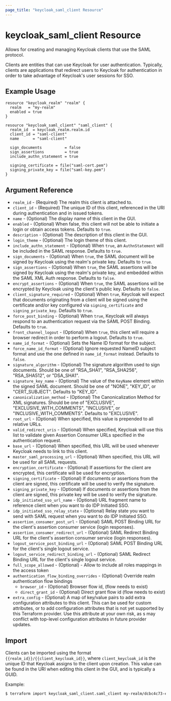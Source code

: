 ```yaml
---
page_title: "keycloak_saml_client Resource"
---
```


# keycloak\_saml\_client Resource

Allows for creating and managing Keycloak clients that use the SAML protocol.

Clients are entities that can use Keycloak for user authentication. Typically, clients are applications that redirect users
to Keycloak for authentication in order to take advantage of Keycloak's user sessions for SSO.

## Example Usage

```hcl
resource "keycloak_realm" "realm" {
  realm   = "my-realm"
  enabled = true
}

resource "keycloak_saml_client" "saml_client" {
  realm_id  = keycloak_realm.realm.id
  client_id = "saml-client"
  name      = "saml-client"

  sign_documents          = false
  sign_assertions         = true
  include_authn_statement = true

  signing_certificate = file("saml-cert.pem")
  signing_private_key = file("saml-key.pem")
}
```

## Argument Reference

- `realm_id` - (Required) The realm this client is attached to.
- `client_id` - (Required) The unique ID of this client, referenced in the URI during authentication and in issued tokens.
- `name` - (Optional) The display name of this client in the GUI.
- `enabled` - (Optional) When false, this client will not be able to initiate a login or obtain access tokens. Defaults to `true`.
- `description` - (Optional) The description of this client in the GUI.
- `login_theme` - (Optional) The login theme of this client.
- `include_authn_statement` - (Optional) When `true`, an `AuthnStatement` will be included in the SAML response. Defaults to `true`.
- `sign_documents` - (Optional) When `true`, the SAML document will be signed by Keycloak using the realm's private key. Defaults to `true`.
- `sign_assertions` - (Optional) When `true`, the SAML assertions will be signed by Keycloak using the realm's private key, and embedded within the SAML XML Auth response. Defaults to `false`.
- `encrypt_assertions` - (Optional) When `true`, the SAML assertions will be encrypted by Keycloak using the client's public key. Defaults to `false`.
- `client_signature_required` - (Optional) When `true`, Keycloak will expect that documents originating from a client will be signed using the certificate and/or key configured via `signing_certificate` and `signing_private_key`. Defaults to `true`.
- `force_post_binding` - (Optional) When `true`, Keycloak will always respond to an authentication request via the SAML POST Binding. Defaults to `true`.
- `front_channel_logout` - (Optional) When `true`, this client will require a browser redirect in order to perform a logout. Defaults to `true`.
- `name_id_format` - (Optional) Sets the Name ID format for the subject.
- `force_name_id_format` - (Optional) Ignore requested NameID subject format and use the one defined in `name_id_format` instead. Defaults to `false`.
- `signature_algorithm` - (Optional) The signature algorithm used to sign documents. Should be one of "RSA_SHA1", "RSA_SHA256", "RSA_SHA512", or "DSA_SHA1".
- `signature_key_name` - (Optional) The value of the `KeyName` element within the signed SAML document. Should be one of "NONE", "KEY_ID", or "CERT_SUBJECT". Defaults to "KEY_ID".
- `canonicalization_method` - (Optional) The Canonicalization Method for XML signatures. Should be one of "EXCLUSIVE", "EXCLUSIVE_WITH_COMMENTS", "INCLUSIVE", or "INCLUSIVE_WITH_COMMENTS". Defaults to "EXCLUSIVE".
- `root_url` - (Optional) When specified, this value is prepended to all relative URLs.
- `valid_redirect_uris` - (Optional) When specified, Keycloak will use this list to validate given Assertion Consumer URLs specified in the authentication request.
- `base_url` - (Optional) When specified, this URL will be used whenever Keycloak needs to link to this client.
- `master_saml_processing_url` - (Optional) When specified, this URL will be used for all SAML requests.
- `encryption_certificate` - (Optional) If assertions for the client are encrypted, this certificate will be used for encryption.
- `signing_certificate` - (Optional) If documents or assertions from the client are signed, this certificate will be used to verify the signature.
- `signing_private_key` - (Optional) If documents or assertions from the client are signed, this private key will be used to verify the signature.
- `idp_initiated_sso_url_name` - (Optional) URL fragment name to reference client when you want to do IDP Initiated SSO.
- `idp_initiated_sso_relay_state` - (Optional) Relay state you want to send with SAML request when you want to do IDP Initiated SSO.
- `assertion_consumer_post_url` - (Optional) SAML POST Binding URL for the client's assertion consumer service (login responses).
- `assertion_consumer_redirect_url` - (Optional) SAML Redirect Binding URL for the client's assertion consumer service (login responses).
- `logout_service_post_binding_url` - (Optional) SAML POST Binding URL for the client's single logout service.
- `logout_service_redirect_binding_url` - (Optional) SAML Redirect Binding URL for the client's single logout service.
- `full_scope_allowed` - (Optional) - Allow to include all roles mappings in the access token
- `authentication_flow_binding_overrides` - (Optional) Override realm authentication flow bindings
    - `browser_id` - (Optional) Browser flow id, (flow needs to exist)
    - `direct_grant_id` - (Optional) Direct grant flow id (flow needs to exist)
- `extra_config` - (Optional) A map of key/value pairs to add extra configuration attributes to this client. This can be used for custom attributes, or to add configuration attributes that is not yet supported by this Terraform provider. Use this attribute at your own risk, as s may conflict with top-level configuration attributes in future provider updates.

## Import

Clients can be imported using the format `{{realm_id}}/{{client_keycloak_id}}`, where `client_keycloak_id` is the unique ID that Keycloak
assigns to the client upon creation. This value can be found in the URI when editing this client in the GUI, and is typically a GUID.

Example:

```bash
$ terraform import keycloak_saml_client.saml_client my-realm/dcbc4c73-e478-4928-ae2e-d5e420223352
```
